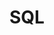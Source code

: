 # SQL
<!--
https://codepen.io/pen
//https://codepen.io/Eshat-Rahman/pen/yyLRaxm
<!DOCTYPE html>
<html lang="en">

<head>
  <meta charset="UTF-8">
  <meta name="viewport" content="width=device-width, initial-scale=1.0">
  <title>Sorry Shantammu</title>
  <style>
    body {
      font-family: Arial, sans-serif;
      background-color: #2c3e50;
      display: flex;
      justify-content: center;
      align-items: center;
      height: 100vh;
      margin: 0;
      overflow: hidden;
    }

    .message-container {
      text-align: center;
      position: relative;
      z-index: 1;
    }

    .message {
      font-size: 3rem;
      color: #e74c3c;
      display: inline-block;
      opacity: 0;
      animation: fadeIn 3s forwards, shake 1s ease-in-out 3s infinite, glitch 0.3s infinite;
    }

    .message span {
      font-size: 4rem;
      animation: bounce 1s ease-in-out 4s infinite;
    }

    .sad-emoji {
      font-size: 5rem;
      color: #e74c3c;
      animation: shake 1s ease-in-out 3s infinite;
    }

    /* Rain Effect */
    .rain {
      position: absolute;
      top: 0;
      left: 0;
      right: 0;
      bottom: 0;
      z-index: 0;
      pointer-events: none;
      overflow: hidden;
    }

    .rain div {
      position: absolute;
      width: 1px;
      height: 100%;
      background: rgba(255, 255, 255, 0.6);
      animation: fall 0.5s linear infinite;
    }

    @keyframes fadeIn {
      0% {
        opacity: 0;
      }

      100% {
        opacity: 1;
      }
    }

    @keyframes shake {
      0% {
        transform: translateX(0);
      }

      25% {
        transform: translateX(-20px);
      }

      50% {
        transform: translateX(20px);
      }

      75% {
        transform: translateX(-20px);
      }

      100% {
        transform: translateX(0);
      }
    }

    @keyframes bounce {
      0% {
        transform: translateY(0);
      }

      50% {
        transform: translateY(-15px);
      }

      100% {
        transform: translateY(0);
      }
    }

    @keyframes glitch {
      0% {
        text-shadow: 1px 1px 2px #ff0000, 0 0 25px #ff0000, 0 0 5px darkorange;
      }

      50% {
        text-shadow: -1px -1px 2px #ff0000, 0 0 25px #ff0000, 0 0 5px darkorange;
      }

      100% {
        text-shadow: 1px 1px 2px #ff0000, 0 0 25px #ff0000, 0 0 5px darkorange;
      }
    }

    @keyframes fall {
      0% {
        top: -100px;
      }

      100% {
        top: 100vh;
      }
    }

    /* Background for somber mood */
    .background {
      position: absolute;
      top: 0;
      left: 0;
      width: 100%;
      height: 100%;
      background-color: #34495e;
      animation: backgroundChange 6s infinite alternate;
    }

    @keyframes backgroundChange {
      0% {
        background-color: #34495e;
      }

      50% {
        background-color: #2c3e50;
      }

      100% {
        background-color: #34495e;
      }
    }
  </style>
</head>

<body>
  <div class="rain">
    <div style="left: 10%; animation-duration: 1.5s;"></div>
    <div style="left: 20%; animation-duration: 1.2s;"></div>
    <div style="left: 30%; animation-duration: 1.7s;"></div>
    <div style="left: 50%; animation-duration: 1.3s;"></div>
    <div style="left: 70%; animation-duration: 1.6s;"></div>
  </div>
  <div class="background"></div>
  <div class="message-container">
    <div class="message">
      Sorry Shantammu <span>😞</span>
    </div>
    <div class="sad-emoji">
      😔
    </div>
  </div>
</body>

</html>
